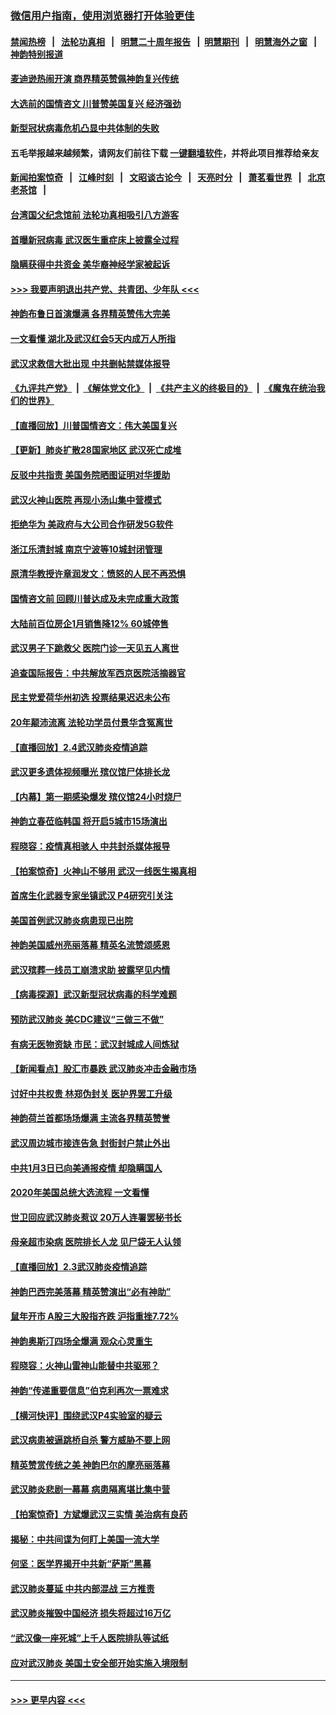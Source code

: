 ### [微信用户指南，使用浏览器打开体验更佳](https://github.com/gfw-breaker/banned-news1/blob/master/indexes/wechat-guide.md?t=0)
#### [禁闻热榜](热点新闻.md?t=0)  &nbsp;&nbsp;|&nbsp;&nbsp; [法轮功真相](https://github.com/gfw-breaker/truth/blob/master/README.md?t=0) &nbsp;&nbsp;|&nbsp;&nbsp; [明慧二十周年报告](https://github.com/gfw-breaker/mh-reports/blob/master/README.md?t=0) &nbsp;&nbsp;|&nbsp;&nbsp;[明慧期刊](https://github.com/gfw-breaker/mh-qikan) &nbsp;&nbsp;|&nbsp;&nbsp; [明慧海外之窗](https://github.com/gfw-breaker/mh-news/blob/master/README.md?t=0) &nbsp;&nbsp;|&nbsp;&nbsp; [神韵特别报道](https://github.com/gfw-breaker/mh-news/blob/master/shenyun.md?t=0)
#### [麦迪逊热闹开演 商界精英赞佩神韵复兴传统](../pages/nf4514/n11846113.md?t=02052055) 
#### [大选前的国情咨文 川普赞美国复兴 经济强劲](../pages/nf4514/n11845526.md?t=02052055) 
#### [新型冠状病毒危机凸显中共体制的失败](../pages/nf4514/n11844970.md?t=02052055) 
#### 五毛举报越来越频繁，请网友们前往下载 [一键翻墙软件](https://github.com/gfw-breaker/ssr-accounts)，并将此项目推荐给亲友
#### [新闻拍案惊奇](https://github.com/gfw-breaker/banned-news1/blob/master/pages/link4.md) &nbsp;&nbsp;|&nbsp;&nbsp; [江峰时刻](https://github.com/gfw-breaker/banned-news1/blob/master/pages/link4.md) &nbsp;&nbsp;|&nbsp;&nbsp; [文昭谈古论今](https://github.com/gfw-breaker/banned-news1/blob/master/pages/link4.md) &nbsp;&nbsp;|&nbsp;&nbsp; [天亮时分](https://github.com/gfw-breaker/banned-news1/blob/master/pages/link4.md) &nbsp;&nbsp;|&nbsp;&nbsp; [萧茗看世界](https://github.com/gfw-breaker/banned-news1/blob/master/pages/link4.md) &nbsp;&nbsp;|&nbsp;&nbsp; [北京老茶馆](https://github.com/gfw-breaker/banned-news1/blob/master/pages/link4.md) &nbsp;&nbsp;|&nbsp;&nbsp; 
#### [台湾国父纪念馆前 法轮功真相吸引八方游客](../pages/nf4514/n11843885.md?t=02052055) 
#### [首曝新冠病毒 武汉医生重症床上披露全过程](../pages/nf4514/n11845150.md?t=02052055) 
#### [隐瞒获得中共资金 美华裔神经学家被起诉](../pages/nf4514/n11844879.md?t=02052055) 
#### [>>> 我要声明退出共产党、共青团、少年队 <<<](https://github.com/begood0513/goodnews/blob/master/quit/letter.md) 
#### [神韵布鲁日首演爆满 各界精英赞伟大完美](../pages/nf4514/n11845302.md?t=02052055) 
#### [一文看懂 湖北及武汉红会5天内成万人所指](../pages/nf4514/n11844315.md?t=02052055) 
#### [武汉求救信大批出现 中共删帖禁媒体报导](../pages/nf4514/n11845064.md?t=02052055) 
#### [《九评共产党》](https://github.com/begood0513/9ping.md/blob/master/README.md) &nbsp;|&nbsp; [《解体党文化》](../../../../jtdwh.md/blob/master/README.md)  &nbsp;|&nbsp; [《共产主义的终极目的》](../../../../gczydzjmd.md/blob/master/README.md) &nbsp;|&nbsp; [《魔鬼在统治我们的世界》](../../../../mgztzwmdsj.md/blob/master/README.md) 
#### [【直播回放】川普国情咨文：伟大美国复兴](../pages/nf4514/n11842079.md?t=02052055) 
#### [【更新】肺炎扩散28国家地区 武汉死亡成堆](../pages/nf4514/n11801312.md?t=02052055) 
#### [反驳中共指责 美国务院晒图证明对华援助](../pages/nf4514/n11844859.md?t=02052055) 
#### [武汉火神山医院 再现小汤山集中营模式](../pages/nf4514/n11844763.md?t=02052055) 
#### [拒绝华为 美政府与大公司合作研发5G软件](../pages/nf4514/n11844625.md?t=02052055) 
#### [浙江乐清封城 南京宁波等10城封闭管理](../pages/nf4514/n11844464.md?t=02052055) 
#### [原清华教授许章润发文：愤怒的人民不再恐惧](../pages/nf4514/n11844347.md?t=02052055) 
#### [国情咨文前 回顾川普达成及未完成重大政策](../pages/nf4514/n11844581.md?t=02052055) 
#### [大陆前百位房企1月销售降12% 60城停售](../pages/nf4514/n11844398.md?t=02052055) 
#### [武汉男子下跪救父 医院门诊一天见五人离世](../pages/nf4514/n11844073.md?t=02052055) 
#### [追查国际报告：中共解放军西京医院活摘器官](../pages/nf4514/n11838359.md?t=02052055) 
#### [民主党爱荷华州初选 投票结果迟迟未公布](../pages/nf4514/n11844207.md?t=02052055) 
#### [20年颠沛流离 法轮功学员付景华含冤离世](../pages/nf4514/n11841986.md?t=02052055) 
#### [【直播回放】2.4武汉肺炎疫情追踪](../pages/nf4514/n11844032.md?t=02052055) 
#### [武汉更多遗体视频曝光 殡仪馆尸体排长龙](../pages/nf4514/n11844057.md?t=02052055) 
#### [【内幕】第一期感染爆发 殡仪馆24小时烧尸](../pages/nf4514/n11843944.md?t=02052055) 
#### [神韵立春莅临韩国 将开启5城市15场演出](../pages/nf4514/n11843781.md?t=02052055) 
#### [程晓容：疫情真相骇人 中共封杀媒体报导](../pages/nf4514/n11843546.md?t=02052055) 
#### [【拍案惊奇】火神山不够用 武汉一线医生揭真相](../pages/nf4514/n11842682.md?t=02052055) 
#### [首席生化武器专家坐镇武汉 P4研究引关注](../pages/nf4514/n11842412.md?t=02052055) 
#### [美国首例武汉肺炎病患现已出院](../pages/nf4514/n11842740.md?t=02052055) 
#### [神韵美国威州亮丽落幕 精英名流赞颂感恩](../pages/nf4514/n11842912.md?t=02052055) 
#### [武汉殡葬一线员工崩溃求助 披露罕见内情](../pages/nf4514/n11842482.md?t=02052055) 
#### [【病毒探源】武汉新型冠状病毒的科学难题](../pages/nf4514/n11842176.md?t=02052055) 
#### [预防武汉肺炎 美CDC建议“三做三不做”](../pages/nf4514/n11842700.md?t=02052055) 
#### [有病无医物资缺 市民：武汉封城成人间炼狱](../pages/nf4514/n11839878.md?t=02052055) 
#### [【新闻看点】股汇市暴跌 武汉肺炎冲击金融市场](../pages/nf4514/n11842216.md?t=02052055) 
#### [讨好中共权贵 林郑伪封关 医护界罢工升级](../pages/nf4514/n11842359.md?t=02052055) 
#### [神韵荷兰首都场场爆满 主流各界精英赞誉](../pages/nf4514/n11842287.md?t=02052055) 
#### [武汉周边城市接连告急 封街封户禁止外出](../pages/nf4514/n11842277.md?t=02052055) 
#### [中共1月3日已向美通报疫情 却隐瞒国人](../pages/nf4514/n11841978.md?t=02052055) 
#### [2020年美国总统大选流程 一文看懂](../pages/nf4514/n11842056.md?t=02052055) 
#### [世卫回应武汉肺炎惹议 20万人连署罢秘书长](../pages/nf4514/n11841664.md?t=02052055) 
#### [母亲超市染病 医院排长人龙 见尸袋无人认领](../pages/nf4514/n11841762.md?t=02052055) 
#### [【直播回放】2.3武汉肺炎疫情追踪](../pages/nf4514/n11841577.md?t=02052055) 
#### [神韵巴西完美落幕 精英赞演出“必有神助”](../pages/nf4514/n11841240.md?t=02052055) 
#### [鼠年开市 A股三大股指齐跌 沪指重挫7.72%](../pages/nf4514/n11840461.md?t=02052055) 
#### [神韵奥斯汀四场全爆满 观众心灵重生](../pages/nf4514/n11841188.md?t=02052055) 
#### [程晓容：火神山雷神山能替中共驱邪？](../pages/nf4514/n11841031.md?t=02052055) 
#### [神韵“传递重要信息”伯克利再次一票难求](../pages/nf4514/n11841111.md?t=02052055) 
#### [【横河快评】围绕武汉P4实验室的疑云](../pages/nf4514/n11840494.md?t=02052055) 
#### [武汉病患被逼跳桥自杀 警方威胁不要上网](../pages/nf4514/n11838521.md?t=02052055) 
#### [精英赞赏传统之美 神韵巴尔的摩亮丽落幕](../pages/nf4514/n11840858.md?t=02052055) 
#### [武汉肺炎悲剧一幕幕 病患隔离堪比集中营](../pages/nf4514/n11838047.md?t=02052055) 
#### [【拍案惊奇】方斌爆武汉三实情 美治病有良药](../pages/nf4514/n11839984.md?t=02052055) 
#### [揭秘：中共间谍为何盯上美国一流大学](../pages/nf4514/n11840270.md?t=02052055) 
#### [何坚：医学界揭开中共新“萨斯”黑幕](../pages/nf4514/n11839868.md?t=02052055) 
#### [武汉肺炎蔓延 中共内部混战 三方推责](../pages/nf4514/n11839612.md?t=02052055) 
#### [武汉肺炎摧毁中国经济 损失将超过16万亿](../pages/nf4514/n11839723.md?t=02052055) 
#### [“武汉像一座死城”上千人医院排队等试纸](../pages/nf4514/n11839724.md?t=02052055) 
#### [应对武汉肺炎 美国土安全部开始实施入境限制](../pages/nf4514/n11839729.md?t=02052055) 

----
#### [ >>> 更早内容 <<< ](../indexes/nf4514-earlier.md)
